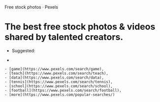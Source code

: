 Free stock photos · Pexels

# The best free stock photos & videos shared by talented creators.

- Suggested:

-

    - [game](https://www.pexels.com/search/game),
    - [teach](https://www.pexels.com/search/teach),
    - [data](https://www.pexels.com/search/data),
    - [tennis](https://www.pexels.com/search/tennis),
    - [school](https://www.pexels.com/search/school),
    - [football](https://www.pexels.com/search/football),
    - [more](https://www.pexels.com/popular-searches/)